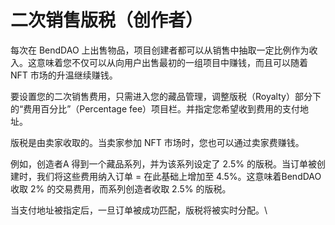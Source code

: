 # 二次销售版税（创作者）

每次在 BendDAO 上出售物品，项目创建者都可以从销售中抽取一定比例作为收入。这意味着您不仅可以从向用户出售最初的一组项目中赚钱，而且可以随着 NFT 市场的升温继续赚钱。

要设置您的二次销售费用，只需进入您的藏品管理，调整版税（Royalty）部分下的“费用百分比”（Percentage fee）项目栏。并指定您希望收到费用的支付地址。

版税是由卖家收取的。当卖家参加 NFT 市场时，您也可以通过卖家费赚钱。

例如，创造者A 得到一个藏品系列，并为该系列设定了 2.5% 的版税。当订单被创建时，我们将这些费用纳入订单 = 在此基础上增加至 4.5%。这意味着BendDAO 收取 2% 的交易费用，而系列创造者收取 2.5% 的版税。

当支付地址被指定后，一旦订单被成功匹配，版税将被实时分配。\

